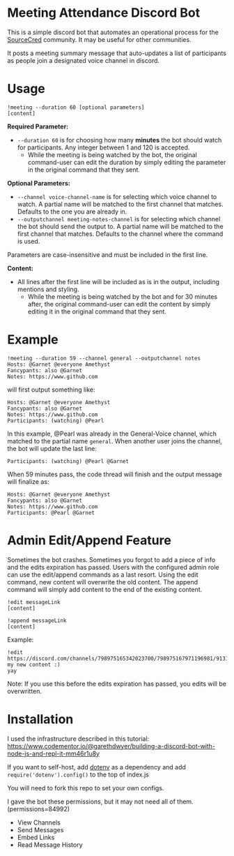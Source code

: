 # Meeting Attendance Discord Bot
This is a simple discord bot that automates an operational process for the [SourceCred](sourcecred.io) community. It may be useful for other communities.

It posts a meeting summary message that auto-updates a list of participants as people join a designated voice channel in discord.

# Usage
```
!meeting --duration 60 [optional parameters]
[content]
```
**Required Parameter:**
- `--duration 60` is for choosing how many **minutes** the bot should watch for participants. Any integer between 1 and 120 is accepted.
  - While the meeting is being watched by the bot, the original command-user can edit the duration by simply editing the parameter in the original command that they sent.

**Optional Parameters:**
- `--channel voice-channel-name` is for selecting which voice channel to watch. A partial name will be matched to the first channel that matches. Defaults to the one you are already in.
- `--outputchannel meeting-notes-channel` is for selecting which channel the bot should send the output to. A partial name will be matched to the first channel that matches. Defaults to the channel where the command is used.

Parameters are case-insensitive and must be included in the first line.

**Content:**
- All lines after the first line will be included as is in the output, including mentions and styling.
  - While the meeting is being watched by the bot and for 30 minutes after, the original command-user can edit the content by simply editing it in the original command that they sent.


# Example
```
!meeting --duration 59 --channel general --outputchannel notes
Hosts: @Garnet @everyone Amethyst
Fancypants: also @Garnet
Notes: https://www.github.com
```
will first output something like:
```
Hosts: @Garnet @everyone Amethyst
Fancypants: also @Garnet
Notes: https://www.github.com
Participants: (watching) @Pearl
```
In this example, @Pearl was already in the General-Voice channel, which matched to the partial name `general`. When another user joins the channel, the bot will update the last line:
```
Participants: (watching) @Pearl @Garnet
```
When 59 minutes pass, the code thread will finish and the output message will finalize as:
```
Hosts: @Garnet @everyone Amethyst
Fancypants: also @Garnet
Notes: https://www.github.com
Participants: @Pearl @Garnet
```

# Admin Edit/Append Feature
Sometimes the bot crashes. Sometimes you forgot to add a piece of info and the edits expiration has passed. Users with the configured admin role can use the edit/append commands as a last resort. Using the edit command, new content will overwrite the old content. The append command will simply add content to the end of the existing content.

```
!edit messageLink
[content]

!append messageLink
[content]
```
Example:
```
!edit https://discord.com/channels/798975165342023700/798975167971196981/913133132243402763
my new content :)
yay
```

Note: If you use this before the edits expiration has passed, you edits will be overwritten.

# Installation
I used the infrastructure described in this tutorial: https://www.codementor.io/@garethdwyer/building-a-discord-bot-with-node-js-and-repl-it-mm46r1u8y

If you want to self-host, add [dotenv](https://www.npmjs.com/package/dotenv) as a dependency and add `require('dotenv').config()` to the top of index.js

You will need to fork this repo to set your own configs.

I gave the bot these permissions, but it may not need all of them. (permissions=84992)
- View Channels
- Send Messages
- Embed Links
- Read Message History


